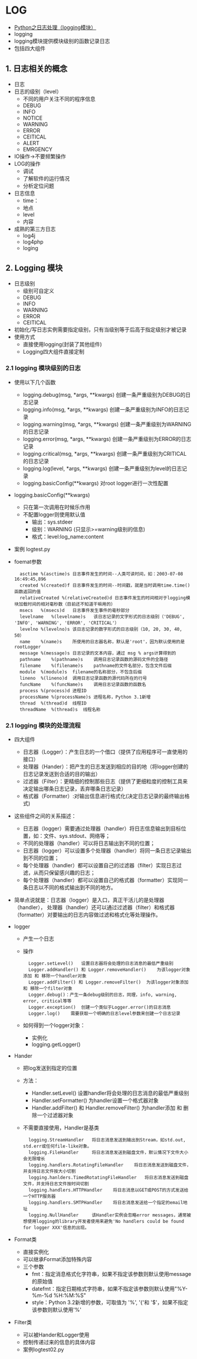 # LOG
- [Python之日志处理（logging模块）](https://www.cnblogs.com/yyds/p/6901864.html)
- logging
- logging模块提供模块级别的函数记录日志
- 包括四大组件

## 1. 日志相关的概念
- 日志
- 日志的级别（level）
    - 不同的用户关注不同的程序信息 
    - DEBUG
    - INFO
    - NOTICE
    - WARNING
    - ERROR
    - CEITICAL
    - ALERT
    - EMRGENCY
- IO操作->不要频繁操作
- LOG的操作
    - 调试
    - 了解软件的运行情况
    - 分析定位问题
- 日志信息
    - time：
    - 地点
    - level 
    - 内容
- 成熟的第三方日志
    - log4j
    - log4php
    - loging

## 2. Logging 模块
- 日志级别
    - 级别可自定义
    - DEBUG
    - INFO
    - WARNING
    - ERROR
    - CEITICAL
- 初始化/写日志实例需要指定级别，只有当级别等于后高于指定级别才被记录
- 使用方式
    - 直接使用logging(封装了其他组件)
    - Logging四大组件直接定制
    
### 2.1 logging 模块级别的日志
- 使用以下几个函数
    - logging.debug(msg, *args, **kwargs)	创建一条严重级别为DEBUG的日志记录
    - logging.info(msg, *args, **kwargs)	创建一条严重级别为INFO的日志记录
    - logging.warning(msg, *args, **kwargs)	创建一条严重级别为WARNING的日志记录
    - logging.error(msg, *args, **kwargs)	创建一条严重级别为ERROR的日志记录
    - logging.critical(msg, *args, **kwargs)	创建一条严重级别为CRITICAL的日志记录
    - logging.log(level, *args, **kwargs)	创建一条严重级别为level的日志记录
    - logging.basicConfig(**kwargs)	对root logger进行一次性配置

- logging.basicConfig(**kwargs)     
    - 只在第一次调用在时候乐作用
    - 不配置logger则使用默认值
        - 输出：sys.stdeer
        - 级别：WARNING    (只显示>=warning级别的信息)
        - 格式：level:log_name:content
        
- 案例 logtest.py

- foemat参数

        asctime	%(asctime)s	日志事件发生的时间--人类可读时间，如：2003-07-08 16:49:45,896
        created	%(created)f	日志事件发生的时间--时间戳，就是当时调用time.time()函数返回的值
        relativeCreated	%(relativeCreated)d	日志事件发生的时间相对于logging模块加载时间的相对毫秒数（目前还不知道干嘛用的）
        msecs	%(msecs)d	日志事件发生事件的毫秒部分
        levelname	%(levelname)s	该日志记录的文字形式的日志级别（'DEBUG', 'INFO', 'WARNING', 'ERROR', 'CRITICAL'）
        levelno	%(levelno)s	该日志记录的数字形式的日志级别（10, 20, 30, 40, 50）
        name	%(name)s	所使用的日志器名称，默认是'root'，因为默认使用的是 rootLogger
        message	%(message)s	日志记录的文本内容，通过 msg % args计算得到的
        pathname	%(pathname)s	调用日志记录函数的源码文件的全路径
        filename	%(filename)s	pathname的文件名部分，包含文件后缀
        module	%(module)s	filename的名称部分，不包含后缀
        lineno	%(lineno)d	调用日志记录函数的源代码所在的行号
        funcName	%(funcName)s	调用日志记录函数的函数名
        process	%(process)d	进程ID
        processName	%(processName)s	进程名称，Python 3.1新增
        thread	%(thread)d	线程ID
        threadName	%(thread)s	线程名称
        
### 2.1 logging 模块的处理流程
- 四大组件
    - 日志器（Logger）：产生日志的一个借口（提供了应用程序可一直使用的接口）
    - 处理器（Hander）：把产生的日志发送到相应的目的地（将logger创建的日志记录发送到合适的目的输出）
    - 过滤器（Filter）：更精细的控制那些日志（提供了更细粒度的控制工具来决定输出哪条日志记录，丢弃哪条日志记录）
    - 格式器（Formatter）:对输出信息进行格式化(决定日志记录的最终输出格式)
    
- 这些组件之间的关系描述：
    - 日志器（logger）需要通过处理器（handler）将日志信息输出到目标位置，如：文件、sys.stdout、网络等；
    - 不同的处理器（handler）可以将日志输出到不同的位置；
    - 日志器（logger）可以设置多个处理器（handler）将同一条日志记录输出到不同的位置；
    - 每个处理器（handler）都可以设置自己的过滤器（filter）实现日志过滤，从而只保留感兴趣的日志；
    - 每个处理器（handler）都可以设置自己的格式器（formatter）实现同一条日志以不同的格式输出到不同的地方。
    
- 简单点说就是：日志器（logger）是入口，真正干活儿的是处理器（handler），
        处理器（handler）还可以通过过滤器（filter）和格式器（formatter）对要输出的日志内容做过滤和格式化等处理操作。
        
        
- logger
    - 产生一个日志
    - 操作
        
            Logger.setLevel()	设置日志器将会处理的日志消息的最低严重级别
            Logger.addHandler() 和 Logger.removeHandler()	为该logger对象添加 和 移除一个handler对象
            Logger.addFilter() 和 Logger.removeFilter()	为该logger对象添加 和 移除一个filter对象
            Logger.debug()：产生一条debug级别的日志，同理，info, warning, error, critical等等
            Logger.exception()	创建一个类似于Logger.error()的日志消息
            Logger.log()	需要获取一个明确的日志level参数来创建一个日志记录
    - 如何得到一个logger对象：
        - 实例化
        - logging.getLogger()
- Hander
    - 把log发送到指定的位置
    - 方法：
        - Handler.setLevel()	    设置handler将会处理的日志消息的最低严重级别
        - Handler.setFormatter()        为handler设置一个格式器对象
        - Handler.addFilter() 和 Handler.removeFilter()	    为handler添加 和 删除一个过滤器对象       
    - 不需要直接使用，Handler是基类


            logging.StreamHandler	将日志消息发送到输出到Stream，如std.out, std.err或任何file-like对象。
            logging.FileHandler	    将日志消息发送到磁盘文件，默认情况下文件大小会无限增长
            logging.handlers.RotatingFileHandler	将日志消息发送到磁盘文件，并支持日志文件按大小切割
            logging.hanlders.TimedRotatingFileHandler	将日志消息发送到磁盘文件，并支持日志文件按时间切割
            logging.handlers.HTTPHandler	将日志消息以GET或POST的方式发送给一个HTTP服务器
            logging.handlers.SMTPHandler	将日志消息发送给一个指定的email地址
            logging.NullHandler	    该Handler实例会忽略error messages，通常被想使用logging的library开发者使用来避免'No handlers could be found for logger XXX'信息的出现。

- Format类
    - 直接实例化
    - 可以继承Format添加特殊内容
    - 三个参数
        - fmt：指定消息格式化字符串，如果不指定该参数则默认使用message的原始值
        - datefmt：指定日期格式字符串，如果不指定该参数则默认使用"%Y-%m-%d %H:%M:%S"
        - style：Python 3.2新增的参数，可取值为 '%', '{'和 '$'，如果不指定该参数则默认使用'%'             
        
        
        
- Filter类
    - 可以被Hander和Logger使用
    - 控制传递过来的信息的具体内容
    - 案例logtest02.py 